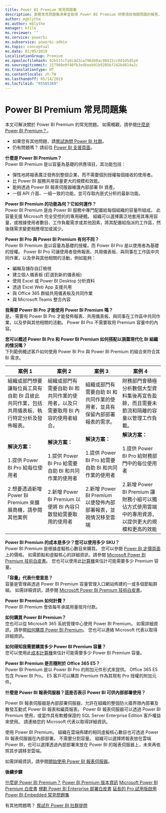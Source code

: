 ```yaml
---
title: Power BI Premium 常見問題集
description: 瀏覽常見問題集清單並取得 Power BI Premium 供應項目相關問題的解答。
author: mgblythe
ms.author: mblythe
manager: kfile
ms.reviewer: ''
ms.service: powerbi
ms.subservice: powerbi-admin
ms.topic: conceptual
ms.date: 02/05/2019
LocalizationGroup: Premium
ms.openlocfilehash: 92b515cfa9c4d3ca796d48ac90415cc0d1d5d5a9
ms.sourcegitcommit: 317980e9f40fb3ed6eeb91b92056f242bd814a2c
ms.translationtype: HT
ms.contentlocale: zh-TW
ms.lasthandoff: 05/14/2019
ms.locfileid: "65565369"
---
```

# <a name="power-bi-premium-faq"></a>Power BI Premium 常見問題集

本文可解決關於 Power BI Premium 的常見問題。 如需概觀，請參閱[什麼是 Power BI Premium？](service-premium-what-is.md)。

* 如果您有其他問題，請[嘗試詢問 Power BI 社群](http://community.powerbi.com/)。
* 仍有問題嗎？ 請前往 [Power BI 支援頁面](https://powerbi.microsoft.com/support/)。

**什麼是 Power BI Premium？**  
Power BI Premium 是以容量為基礎的供應項目，其功能包括：

* 彈性地將報表廣泛發佈到整個企業，而不需要個別授權每個接收的使用者。
* 比 Power BI 服務共用容量更大的規模和效能。
* 能夠透過 Power BI 報表伺服器維護內部部署 BI 資產。
* 一個 API 介面、一組一致的功能，並可存取內嵌式分析的最新功能。

**Power BI Premium 的功能為何？它如何運作？**  
Power BI Premium 是由 Power BI 服務中專門配置給每個組織的容量所組成。 此容量支援 Microsoft 完全受控的的專用硬體。 組織可以選擇廣泛地套用其專用容量，或根據使用者數目、工作負載需求或其他因素，將其配置給指派的工作區，然後隨需求變更相應增加或減少。

**Power BI Pro 與 Power BI Premium 有何不同？**  
Power BI Premium 是以容量為基礎的授權，而 Power BI Pro 是以使用者為基礎的授權。 Power BI Pro 可讓使用者發佈報表、共用儀表板、與同事在工作區中共同作業，以及參與其他相關的活動，例如能夠：

* 編輯及儲存自訂檢視
* 建立個人儀表板 (釘選到新的儀表板)
* 使用 Excel 或 Power BI Desktop 分析資料
* 透過 Excel Web App 支援共用
* 與 Office 365 群組共用儀表板及共同作業
* 與 Microsoft Teams 整合內容

**我需要 Power BI Pro 才能使用 Power BI Premium 嗎？**  
是。 需要有 Power BI Pro 才能發佈報表、共用儀表板、與同事在工作區中共同作業，以及參與其他相關的活動。 Power BI Pro 不需要取用 Premium 容量中的內容。

**您可以概述 Power BI Pro 和 Power BI Premium 如何搭配以涵蓋現代化 BI 組織的情況嗎？**  
下列範例概述客戶如何使用 Power BI Pro 與 Power BI Premium 的組合來符合其 BI 需求。

| 案例 1 | 案例 2 | 案例 3 | 案例 4 |
| --- | --- | --- | --- |
| 組織或部門想要讓每位員工具有自助 BI 且彼此共同作業，包括共用儀表板、執行特定分析及發佈報表。 | 組織或部門有需要自助 BI 和共同作業的使用者，以及只需要取用 BI 內容的使用者組合。 | 組織或部門有需要自助 BI 和共同作業的使用者，並具有保留內部部署報表的需求。 | 財務部門會積極分析數個大型資料集後再宣告盈餘，而且需要未節流和隔離的容量以管理工作負載。 |
| **解決方案：**<br/><br/>1.提供 Power BI Pro 給每位使用者<br/><br/>2.想要透過新增 Power BI Premium 來擴展商機，請參閱其他案例 |**解決方案：**<br/><br/>1.提供 Power BI Pro 給需要自助 BI 和共同作業的使用者<br/><br/>2.新增 Power BI Premium 以便將 BI 內容只散發給需要取用的使用者 |**解決方案：**<br/><br/>1.提供 Power BI Pro 給需要自助 BI 和共同作業的使用者<br/><br/>2.新增 Power BI Premium 以便發佈內部部署報表，並視情況移至雲端 |**解決方案：**<br/><br/>1.提供 Power BI Pro 給財務部門中的每位使用者<br/><br/>2.新增 Power BI Premium 讓財務小組可以獨佔方式使用雲端中的專用資源，以提供更大的規模和更高的效能 |

**Power BI Premium 的成本是多少？您可以使用多少 SKU？**  
Power BI Premium 是根據虛擬核心數目來購買。 您可以參閱 [Power BI 定價頁面](https://powerbi.microsoft.com/pricing/)上的價格。 如需節點和虛擬核心的詳細資訊，請參閱 [Microsoft Power BI Premium 技術白皮書](https://aka.ms/pbipremiumwhitepaper)。 您也可以使用此[計算機](https://powerbi.microsoft.com/calculator/)來估計可能需要多少 Premium 容量。

**「容量」代表什麼意思？**  
容量是管理員透過 Power BI Premium 容量管理入口網站佈建的一或多個節點群組。 如需詳細資訊，請參閱 [Microsoft Power BI Premium 技術白皮書](https://aka.ms/pbipremiumwhitepaper)。

**Power BI Premium 如何計費？**  
Power BI Premium 會依每年承諾用量按月付款。

**如何購買 Power BI Premium？**  
您也可以從 Microsoft 365 系統管理中心使用 Power BI Premium。 如需詳細資訊，請參閱[如何購買 Power BI Premium](service-admin-premium-purchase.md)。 您也可以連絡 Microsoft 代表以取得詳細資訊。

**如何得知我需要購買多少 Power BI Premium 容量？**  
您可以使用此[成本計算機](https://powerbi.microsoft.com/calculator/)來估計可能需要多少 Power BI Premium 容量。

**Power BI Premium 是否隨附於 Office 365 E5？**  
Power BI Premium 是以 Power BI Pro 的附加元件形式來提供。 Office 365 E5 包含 Power BI Pro。 E5 客戶可以購買 Premium 作為其現有 Pro 授權的附加元件。

**什麼是 Power BI 報表伺服器？這是否表示 Power BI 可供內部部署使用？**

Power BI 報表伺服器是內部部署伺服器，允許在組織的整個防火牆界限內部署及散發互動式 Power BI 報表和編頁報表。 Power BI 報表伺服器可以透過 Power BI Premium 使用，或當作具有軟體保證的 SQL Server Enterprise Edition 客戶權益來使用。 請連絡您的 Microsoft 代表以取得詳細資訊。

使用 Power BI Premium。 組織在雲端佈建的相同虛擬核心數目也可透過 Power BI 報表伺服器在內部部署。 不需要分割容量。 組織可以選擇將報表放在雲端 Power BI，也可以選擇透過內部部署來放在 Power BI 的報表伺服器上，未來再依照其步調移至雲端。

如需詳細資訊，請參閱[開始使用 Power BI 報表伺服器](report-server/get-started.md)。

**後續步驟**

[什麼是 Power BI Premium？](service-premium-what-is.md)
[Power BI Premium 版本資訊](service-premium-release-notes.md)
[Microsoft Power BI Premium 白皮書](https://aka.ms/pbipremiumwhitepaper)
[規劃 Power BI Enterprise 部署白皮書](https://aka.ms/pbienterprisedeploy)
[延長的 Pro 試用版啟用](service-extended-pro-trial.md)
[Power BI Embedded 常見問題集](developer/embedded-faq.md)

有其他問題嗎？ [嘗試在 Power BI 社群提問](https://community.powerbi.com/)